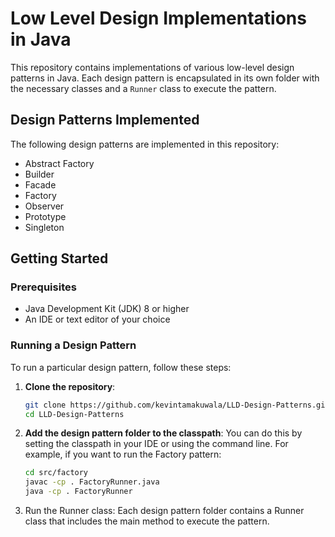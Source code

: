 # Low Level Design Implementations in Java

This repository contains implementations of various low-level design patterns in Java. Each design pattern is encapsulated in its own folder with the necessary classes and a `Runner` class to execute the pattern.

## Design Patterns Implemented
The following design patterns are implemented in this repository:

- Abstract Factory
- Builder
- Facade
- Factory
- Observer
- Prototype
- Singleton

## Getting Started

### Prerequisites
- Java Development Kit (JDK) 8 or higher
- An IDE or text editor of your choice

### Running a Design Pattern
To run a particular design pattern, follow these steps:

1. **Clone the repository**:
   ```sh
   git clone https://github.com/kevintamakuwala/LLD-Design-Patterns.git
   cd LLD-Design-Patterns
   ```
2. **Add the design pattern folder to the classpath**:
   You can do this by setting the classpath in your IDE or using the command line. For example, if you want to run the Factory pattern:
   ```sh
   cd src/factory
   javac -cp . FactoryRunner.java
   java -cp . FactoryRunner
   ```
3. Run the Runner class:
   Each design pattern folder contains a Runner class that includes the main method to execute the pattern.
